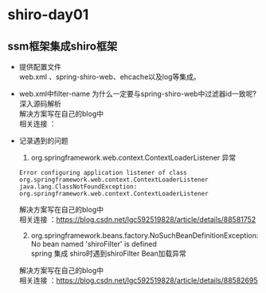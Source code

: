 # shiro-day01

## ssm框架集成shiro框架

* 提供配置文件  
   web.xml 、spring-shiro-web、ehcache以及log等集成。
* web.xml中filter-name 为什么一定要与spring-shiro-web中过滤器id一致呢?  
   深入源码解析  
   解决方案写在自己的blog中  
   相关连接 ：
   
   
 * 记录遇到的问题  
   1. org.springframework.web.context.ContextLoaderListener 异常    
   ```
   Error configuring application listener of class org.springframework.web.context.ContextLoaderListener     
   java.lang.ClassNotFoundException: org.springframework.web.context.ContextLoaderListener  
   ```  
   解决方案写在自己的blog中  
   相关连接 ：https://blog.csdn.net/lgc592519828/article/details/88581752  
   
   2. org.springframework.beans.factory.NoSuchBeanDefinitionException: No bean named 'shiroFilter' is defined  
   spring 集成 shiro时遇到shiroFilter Bean加载异常  
    
   解决方案写在自己的blog中  
   相关连接 ：https://blog.csdn.net/lgc592519828/article/details/88582695  

